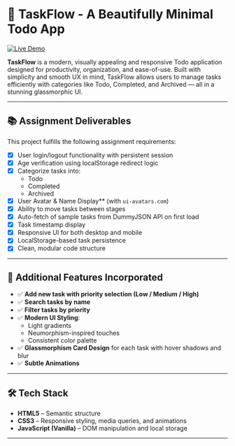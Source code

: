 # 🚀 TaskFlow - A Beautifully Minimal Todo App
[![Live Demo](https://img.shields.io/badge/Live%20Demo-Visit-blue?style=for-the-badge)](https://organize-your-tasks.netlify.app/)


**TaskFlow** is a modern, visually appealing and responsive Todo application designed for productivity, organization, and ease-of-use. Built with simplicity and smooth UX in mind, TaskFlow allows users to manage tasks efficiently with categories like Todo, Completed, and Archived — all in a stunning glassmorphic UI.

---

## 📚 Assignment Deliverables

This project fulfills the following assignment requirements:

- [x] User login/logout functionality with persistent session
- [x] Age verification using localStorage redirect logic
- [x] Categorize tasks into:
  - Todo
  - Completed
  - Archived
- [x] User Avatar & Name Display** (with `ui-avatars.com`)
- [x] Ability to move tasks between stages
- [x] Auto-fetch of sample tasks from DummyJSON API on first load
- [x] Task timestamp display
- [x] Responsive UI for both desktop and mobile
- [x] LocalStorage-based task persistence
- [x] Clean, modular code structure

---

## 🌟 Additional Features Incorporated


- ✅ **Add new task with priority selection (Low / Medium / High)**
- ✅ **Search tasks by name**
- ✅ **Filter tasks by priority**
- ✅ **Modern UI Styling**:
  - Light gradients
  - Neumorphism-inspired touches
  - Consistent color palette
- ✅ **Glassmorphism Card Design** for each task with hover shadows and blur
- ✅ **Subtle Animations**

---

## 🛠 Tech Stack

- **HTML5** – Semantic structure
- **CSS3** – Responsive styling, media queries, and animations
- **JavaScript (Vanilla)** – DOM manipulation and local storage

---


